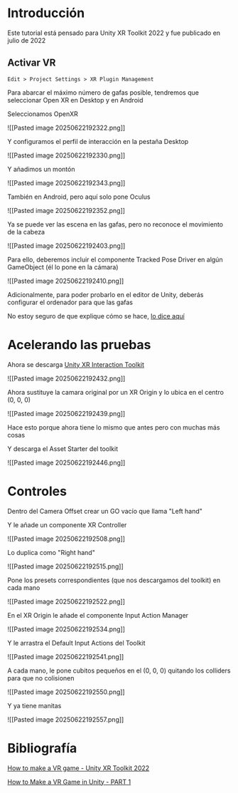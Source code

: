 # Introducción

Este tutorial está pensado para Unity XR Toolkit 2022 y fue publicado en julio de 2022

## Activar VR

`Edit > Project Settings > XR Plugin Management`

Para abarcar el máximo número de gafas posible, tendremos que seleccionar Open XR en Desktop y en Android

Seleccionamos OpenXR

![[Pasted image 20250622192322.png]]

Y configuramos el perfil de interacción en la pestaña Desktop

![[Pasted image 20250622192330.png]]

Y añadimos un montón

![[Pasted image 20250622192343.png]]

También en Android, pero aquí solo pone Oculus

![[Pasted image 20250622192352.png]]

Ya se puede ver las escena en las gafas, pero no reconoce el movimiento de la cabeza

![[Pasted image 20250622192403.png]]

Para ello, deberemos incluir el componente Tracked Pose Driver en algún GameObject (él lo pone en la cámara)

![[Pasted image 20250622192410.png]]

Adicionalmente, para poder probarlo en el editor de Unity, deberás configurar el ordenador para que las gafas 

No estoy seguro de que explique cómo se hace, [lo dice aquí](https://youtu.be/HhtTtvBF5bI?list=PLpEoiloH-4eP-OKItF8XNJ8y8e1asOJud&t=443)

# Acelerando las pruebas

Ahora se descarga [Unity XR Interaction Toolkit](https://docs.unity3d.com/Packages/com.unity.xr.interaction.toolkit@2.5/manual/index.html)

![[Pasted image 20250622192432.png]]

Ahora sustituye la camara original por un XR Origin y lo ubica en el centro (0, 0, 0)

![[Pasted image 20250622192439.png]]

Hace esto porque ahora tiene lo mismo que antes pero con muchas más cosas

Y descarga el Asset Starter del toolkit

![[Pasted image 20250622192446.png]]

# Controles

Dentro del Camera Offset crear un GO vacío que llama "Left hand"

Y le añade un componente XR Controller

![[Pasted image 20250622192508.png]]

Lo duplica como "Right hand"

![[Pasted image 20250622192515.png]]

Pone los presets correspondientes (que nos descargamos del toolkit) en cada mano

![[Pasted image 20250622192522.png]]

En el XR Origin le añade el componente Input Action Manager

![[Pasted image 20250622192534.png]]

Y le arrastra el Default Input Actions del Toolkit

![[Pasted image 20250622192541.png]]

A cada mano, le pone cubitos pequeños en el (0, 0, 0) quitando los colliders para que no colisionen

![[Pasted image 20250622192550.png]]

Y ya tiene manitas

![[Pasted image 20250622192557.png]]

# Bibliografía

[How to make a VR game - Unity XR Toolkit 2022](https://www.youtube.com/playlist?list=PLpEoiloH-4eP-OKItF8XNJ8y8e1asOJud)

[How to Make a VR Game in Unity - PART 1](https://youtu.be/HhtTtvBF5bI?list=PLpEoiloH-4eP-OKItF8XNJ8y8e1asOJud)

